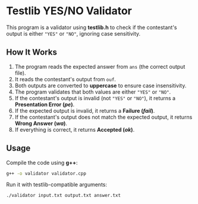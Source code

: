 # Testlib YES/NO Validator

This program is a validator using **testlib.h** to check if the contestant's output is either `"YES"` or `"NO"`, ignoring case sensitivity.

## How It Works

1. The program reads the expected answer from `ans` (the correct output file).  
2. It reads the contestant's output from `ouf`.  
3. Both outputs are converted to **uppercase** to ensure case insensitivity.  
4. The program validates that both values are either `"YES"` or `"NO"`.  
5. If the contestant's output is invalid (not `"YES"` or `"NO"`), it returns a **Presentation Error (_pe_)**.  
6. If the expected output is invalid, it returns a **Failure (_fail_)**.  
7. If the contestant's output does not match the expected output, it returns **Wrong Answer (_wa_)**.  
8. If everything is correct, it returns **Accepted (_ok_)**.  

## Usage

Compile the code using **g++**:  

```sh
g++ -o validator validator.cpp
```
Run it with testlib-compatible arguments:

```sh
./validator input.txt output.txt answer.txt
```
